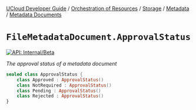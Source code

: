 [UCloud Developer Guide](/docs/developer-guide/README.md) / [Orchestration of Resources](/docs/developer-guide/orchestration/README.md) / [Storage](/docs/developer-guide/orchestration/storage/README.md) / [Metadata](/docs/developer-guide/orchestration/storage/metadata/README.md) / [Metadata Documents](/docs/developer-guide/orchestration/storage/metadata/documents.md)

# `FileMetadataDocument.ApprovalStatus`


[![API: Internal/Beta](https://img.shields.io/static/v1?label=API&message=Internal/Beta&color=red&style=flat-square)](/docs/developer-guide/core/api-conventions.md)


_The approval status of a metadata document_

```kotlin
sealed class ApprovalStatus {
    class Approved : ApprovalStatus()
    class NotRequired : ApprovalStatus()
    class Pending : ApprovalStatus()
    class Rejected : ApprovalStatus()
}
```


